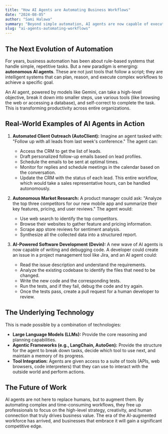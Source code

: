 ```yaml
---
title: "How AI Agents are Automating Business Workflows"
date: "2024-08-05"
author: "Sami Halawa"
summary: "Beyond simple automation, AI agents are now capable of executing complex, multi-step tasks. Discover how autonomous agents are revolutionizing industries from client management to software development."
slug: "ai-agents-automating-workflows"
---
```


## The Next Evolution of Automation

For years, business automation has been about rule-based systems that handle simple, repetitive tasks. But a new paradigm is emerging: **autonomous AI agents**. These are not just tools that follow a script; they are intelligent systems that can plan, reason, and execute complex workflows to achieve a specific goal.

An AI agent, powered by models like Gemini, can take a high-level objective, break it down into smaller steps, use various tools (like browsing the web or accessing a database), and self-correct to complete the task. This is transforming productivity across entire organizations.

## Real-World Examples of AI Agents in Action

1.  **Automated Client Outreach (AutoClient):**
    Imagine an agent tasked with: "Follow up with all leads from last week's conference." The agent can:
    - Access the CRM to get the list of leads.
    - Draft personalized follow-up emails based on lead profiles.
    - Schedule the emails to be sent at optimal times.
    - Monitor for replies and schedule meetings in the calendar based on the conversation.
    - Update the CRM with the status of each lead.
    This entire workflow, which would take a sales representative hours, can be handled autonomously.

2.  **Autonomous Market Research:**
    A product manager could ask: "Analyze the top three competitors for our new mobile app and summarize their key features, pricing, and user reviews." The agent would:
    - Use web search to identify the top competitors.
    - Browse their websites to gather feature and pricing information.
    - Scrape app store reviews for sentiment analysis.
    - Synthesize all the collected data into a structured report.

3.  **AI-Powered Software Development (Devin):**
    A new wave of AI agents is now capable of writing and debugging code. A developer could create an issue in a project management tool like Jira, and an AI agent could:
    - Read the issue description and understand the requirements.
    - Analyze the existing codebase to identify the files that need to be changed.
    - Write the new code and the corresponding tests.
    - Run the tests, and if they fail, debug the code and try again.
    - Once the tests pass, create a pull request for a human developer to review.

## The Underlying Technology

This is made possible by a combination of technologies:
- **Large Language Models (LLMs):** Provide the core reasoning and planning capabilities.
- **Agentic Frameworks (e.g., LangChain, AutoGen):** Provide the structure for the agent to break down tasks, decide which tool to use next, and maintain a memory of its progress.
- **Tool Integration:** Agents are given access to a suite of tools (APIs, web browsers, code interpreters) that they can use to interact with the outside world and perform actions.

## The Future of Work

AI agents are not here to replace humans, but to augment them. By automating complex and time-consuming workflows, they free up professionals to focus on the high-level strategy, creativity, and human connection that truly drives business value. The era of the AI-augmented workforce has arrived, and businesses that embrace it will gain a significant competitive edge.